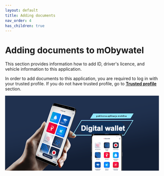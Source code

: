 ```yaml
---
layout: default
title: Adding documents
nav_order: 4
has_children: true
---
```



# Adding documents to mObywatel

This section provides information how to add ID, driver's licence, and vehicle information to this application.

In order to add documents to this application, you are required to log in with your trusted profile. If you do not have trusted profile, go to [**Trusted profile**](trustedprofile.md) section.

![digital wallet](../assets/images/digitalw.png)